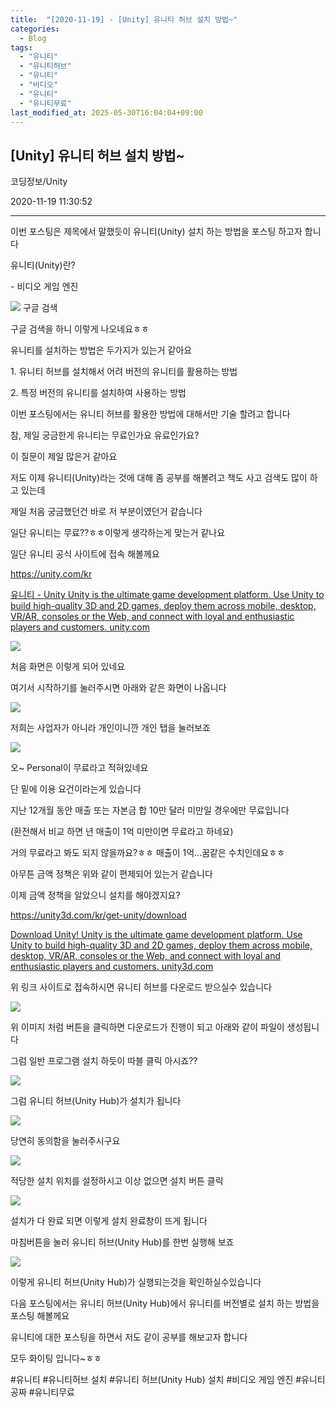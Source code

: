 ```yaml
---
title:  "[2020-11-19] - [Unity] 유니티 허브 설치 방법~"
categories:
  - Blog
tags:
  - "유니티"
  - "유니티허브"
  - "유니티"
  - "비디오"
  - "유니티"
  - "유니티무료"
last_modified_at: 2025-05-30T16:04:04+09:00
---
```


## [Unity] 유니티 허브 설치 방법~

코딩정보/Unity

2020-11-19 11:30:52

* * *

이번 포스팅은 제목에서 말했듯이 유니티(Unity) 설치 하는 방법을 포스팅 하고자 합니다

유니티(Unity)란?

\- 비디오 게임 엔진

![](/assets/images/unity_유니티_허브_설치_방법/img.png)  구글 검색

구글 검색을 하니 이렇게 나오네요ㅎㅎ

유니티를 설치하는 방법은 두가지가 있는거 같아요

1\. 유니티 허브를 설치해서 어려 버전의 유니티를 활용하는 방법

2\. 특정 버전의 유니티를 설치하여 사용하는 방법

이번 포스팅에서는 유니티 허브를 활용한 방법에 대해서만 기술 할려고 합니다

참, 제일 궁금한게 유니티는 무료인가요 유료인가요?

이 질문이 제일 많은거 같아요

저도 이제 유니티(Unity)라는 것에 대해 좀 공부를 해볼려고 책도 사고 검색도 많이 하고 있는데

제일 처음 궁금했던건 바로 저 부분이였던거 같습니다

일단 유니티는 무료??ㅎㅎ이렇게 생각하는게 맞는거 같나요

일단 유니티 공식 사이트에 접속 해볼께요

<https://unity.com/kr>

[ 유니티 - Unity Unity is the ultimate game development platform. Use Unity to
build high-quality 3D and 2D games, deploy them across mobile, desktop, VR/AR,
consoles or the Web, and connect with loyal and enthusiastic players and
customers. unity.com ](https://unity.com/kr)

![](/assets/images/unity_유니티_허브_설치_방법/img_1.png)

처음 화면은 이렇게 되어 있네요

여기서 시작하기를 눌러주시면 아래와 같은 화면이 나옵니다

![](/assets/images/unity_유니티_허브_설치_방법/img_2.png)

저희는 사업자가 아니라 개인이니깐 개인 탭을 눌러보죠

![](/assets/images/unity_유니티_허브_설치_방법/img_3.png)

오~ Personal이 무료라고 적혀있네요

단 밑에 이용 요건이라는게 있습니다

지난 12개월 동안 매출 또는 자본금 합 10만 달러 미만일 경우에만 무료입니다

(환전해서 비교 하면 년 매출이 1억 미만이면 무료라고 하네요)

거의 무료라고 봐도 되지 않을까요?ㅎㅎ 매출이 1억...꿈같은 수치인데요ㅎㅎ

아무튼 금액 정책은 위와 같이 편제되어 있는거 같습니다

이제 금액 정책을 알았으니 설치를 해야겠지요?

<https://unity3d.com/kr/get-unity/download>

[ Download Unity! Unity is the ultimate game development platform. Use Unity
to build high-quality 3D and 2D games, deploy them across mobile, desktop,
VR/AR, consoles or the Web, and connect with loyal and enthusiastic players
and customers. unity3d.com ](https://unity3d.com/kr/get-unity/download)

위 링크 사이트로 접속하시면 유니티 허브를 다운로드 받으실수 있습니다

![](/assets/images/unity_유니티_허브_설치_방법/img_4.png)

위 이미지 처럼 버튼을 클릭하면 다운로드가 진행이 되고 아래와 같이 파일이 생성됩니다

그럼 일반 프로그램 설치 하듯이 따블 클릭 아시죠??

![](/assets/images/unity_유니티_허브_설치_방법/img_5.png)

그럼 유니티 허브(Unity Hub)가 설치가 됩니다

![](/assets/images/unity_유니티_허브_설치_방법/img_6.png)

당연히 동의함을 눌러주시구요

![](/assets/images/unity_유니티_허브_설치_방법/img_7.png)

적당한 설치 위치를 설정하시고 이상 없으면 설치 버튼 클릭

![](/assets/images/unity_유니티_허브_설치_방법/img_8.png)

설치가 다 완료 되면 이렇게 설치 완료창이 뜨게 됩니다

마침버튼을 눌러 유니티 허브(Unity Hub)를 한번 실행해 보죠

![](/assets/images/unity_유니티_허브_설치_방법/img_9.png)

이렇게 유니티 허브(Unity Hub)가 실행되는것을 확인하실수있습니다

다음 포스팅에서는 유니티 허브(Unity Hub)에서 유니티를 버전별로 설치 하는 방법을 포스팅 해볼께요

유니티에 대한 포스팅을 하면서 저도 같이 공부를 해보고자 합니다

모두 화이팅 입니다~ㅎㅎ

  

#유니티 #유니티허브 설치 #유니티 허브(Unity Hub) 설치 #비디오 게임 엔진 #유니티 공짜 #유니티무료

